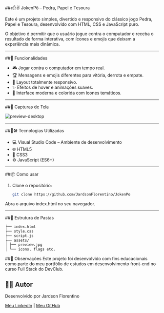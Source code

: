 ##✊✋✌️ JokenPô – Pedra, Papel e Tesoura

Este é um projeto simples, divertido e responsivo do clássico jogo Pedra, Papel e Tesoura, desenvolvido com HTML, CSS e JavaScript puro.

O objetivo é permitir que o usuário jogue contra o computador e receba o resultado de forma interativa, com ícones e emojis que deixam a experiência mais dinâmica.

---

##🚀 Funcionalidades
- 🎮 Jogar contra o computador em tempo real.
- 🏆 Mensagens e emojis diferentes para vitória, derrota e empate.
- 📱 Layout totalmente responsivo.
- ✨ Efeitos de hover e animações suaves.
- 🎨 Interface moderna e colorida com ícones temáticos.

---

##📸 Capturas de Tela

![preview-desktop](./assets/preview.jpg)

---

##🚀🛠️ Tecnologias Utilizadas

- 💻 Visual Studio Code – Ambiente de desenvolvimento
- 🌐 HTML5
- 🎨 CSS3
- ⚙️ JavaScript (ES6+)

---

##📦 Como usar
1. Clone o repositório:
   ```bash
   git clone https://github.com/JardsonFlorentino/JokenPo
Abra o arquivo index.html no seu navegador.

---

##📁 Estrutura de Pastas

```bash
├── index.html
├── style.css
├── script.js
├── assets/
│ ├── preview.jpg
│ └── icons, flags etc.
```

##📌 Observações
Este projeto foi desenvolvido com fins educacionais como parte do meu portfólio de estudos em desenvolvimento front-end no curso Full Stack do DevClub.

## 🙋‍♂️ Autor
Desenvolvido por Jardson Florentino

[Meu LinkedIn](https://www.linkedin.com/in/jardsonflorentino) | [Meu GitHub](https://github.com/JardsonFlorentino)
